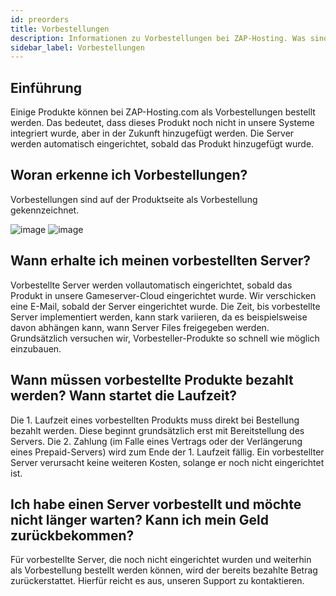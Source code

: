 ```yaml
---
id: preorders
title: Vorbestellungen
description: Informationen zu Vorbestellungen bei ZAP-Hosting. Was sind Vorbestellungen? Wann werden Server eingerichtet? Können Vorbestellungen zurückgezogen werden? - ZAP-Hosting.com Dokumentation
sidebar_label: Vorbestellungen
---
```


## Einführung
Einige Produkte können bei ZAP-Hosting.com als Vorbestellungen bestellt werden. Das bedeutet, dass dieses Produkt noch nicht in unsere Systeme integriert wurde, aber in der Zukunft hinzugefügt werden. Die Server werden automatisch eingerichtet, sobald das Produkt hinzugefügt wurde.

## Woran erkenne ich Vorbestellungen?
Vorbestellungen sind auf der Produktseite als Vorbestellung gekennzeichnet.

![image](https://user-images.githubusercontent.com/61953937/159139734-c706ca24-dcb2-4363-9550-f30a557aebaa.png) ![image](https://user-images.githubusercontent.com/61953937/159139803-7c46ca74-4aaa-4cc8-81bb-d6031ce56138.png)


## Wann erhalte ich meinen vorbestellten Server?
Vorbestellte Server werden vollautomatisch eingerichtet, sobald das Produkt in unsere Gameserver-Cloud eingerichtet wurde. Wir verschicken eine E-Mail, sobald der Server eingerichtet wurde. Die Zeit, bis vorbestellte Server implementiert werden, kann stark variieren, da es beispielsweise davon abhängen kann, wann Server Files freigegeben werden. Grundsätzlich versuchen wir, Vorbesteller-Produkte so schnell wie möglich einzubauen.

## Wann müssen vorbestellte Produkte bezahlt werden? Wann startet die Laufzeit?
Die 1. Laufzeit eines vorbestellten Produkts muss direkt bei Bestellung bezahlt werden. Diese beginnt grundsätzlich erst mit Bereitstellung des Servers. Die 2. Zahlung (im Falle eines Vertrags oder der Verlängerung eines Prepaid-Servers) wird zum Ende der 1. Laufzeit fällig. Ein vorbestellter Server verursacht keine weiteren Kosten, solange er noch nicht eingerichtet ist.

## Ich habe einen Server vorbestellt und möchte nicht länger warten? Kann ich mein Geld zurückbekommen?
Für vorbestellte Server, die noch nicht eingerichtet wurden und weiterhin als Vorbestellung bestellt werden können, wird der bereits bezahlte Betrag zurückerstattet. Hierfür reicht es aus, unseren Support zu kontaktieren.
